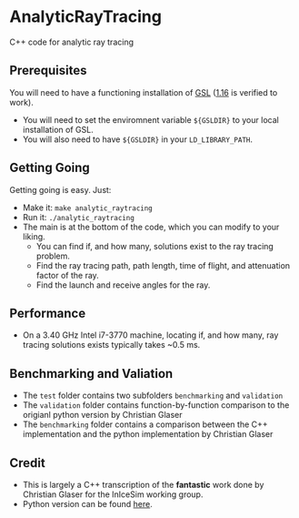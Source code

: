 # AnalyticRayTracing
C++ code for analytic ray tracing

## Prerequisites
You will need to have a functioning installation of [GSL](https://www.gnu.org/software/gsl/) ([1.16](https://ftp.gnu.org/gnu/gsl/gsl-1.16.tar.gz) is verified to work).
- You will need to set the enviromnent variable `${GSLDIR}` to your local installation of GSL.
- You will also need to have `${GSLDIR}` in your `LD_LIBRARY_PATH`.

## Getting Going
Getting going is easy. Just:
- Make it: `make analytic_raytracing`
- Run it: `./analytic_raytracing`
- The main is at the bottom of the code, which you can modify to your liking.
  - You can find if, and how many, solutions exist to the ray tracing problem.
  - Find the ray tracing path, path length, time of flight, and attenuation factor of the ray.
  - Find the launch and receive angles for the ray.

## Performance
- On a 3.40 GHz Intel i7-3770 machine, locating if, and how many, ray tracing solutions exists typically takes ~0.5 ms.

## Benchmarking and Valiation
- The `test` folder contains two subfolders `benchmarking` and `validation`
- The `validation` folder contains function-by-function comparison to the origianl python version by Christian Glaser
- The `benchmarking` folder contains a comparison between the C++ implementation and the python implementation by Christian Glaser

## Credit
- This is largely a C++ transcription of the **fantastic** work done by Christian Glaser for the InIceSim working group.
- Python version can be found [here](https://github.com/cg-laser/NuRadioMC). 
